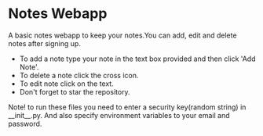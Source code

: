 <h1>Notes Webapp</h1>
<p>A basic notes webapp to keep your notes.You can add, edit and delete notes after signing up.</p>
<ul>
  <li>To add a note type your note in the text box provided and then click 'Add Note'.</li>
  <li>To delete a note click the cross icon.</li>
  <li>To edit note click on the text.</li>
  <li>Don't forget to star the repository.</li>
</ul>
<p>Note! to run these files you need to enter a security key(random string) in __init__.py. And also specify environment variables to your email and password.</p>
